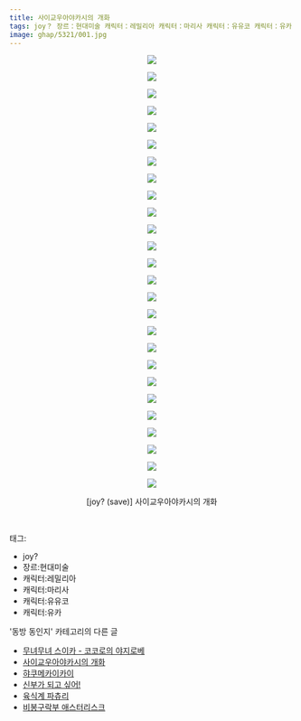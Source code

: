 ```yaml
---
title: 사이교우아야카시의 개화
tags: joy？ 장르：현대미술 캐릭터：레밀리아 캐릭터：마리사 캐릭터：유유코 캐릭터：유카 save 동방_동인지
image: ghap/5321/001.jpg
---
```

<div class="article">
<p style="text-align: center; clear: none; float: none;"><img src="{{ site.nasurl }}/ghap/5321/001.jpg"/></p>
<p style="text-align: center; clear: none; float: none;"><img src="{{ site.nasurl }}/ghap/5321/002.jpg"/></p>
<p style="text-align: center; clear: none; float: none;"><img src="{{ site.nasurl }}/ghap/5321/003.jpg"/></p>
<p style="text-align: center; clear: none; float: none;"><img src="{{ site.nasurl }}/ghap/5321/004.jpg"/></p>
<p style="text-align: center; clear: none; float: none;"><img src="{{ site.nasurl }}/ghap/5321/005.jpg"/></p>
<p style="text-align: center; clear: none; float: none;"><img src="{{ site.nasurl }}/ghap/5321/006.jpg"/></p>
<p style="text-align: center; clear: none; float: none;"><img src="{{ site.nasurl }}/ghap/5321/007.jpg"/></p>
<p style="text-align: center; clear: none; float: none;"><img src="{{ site.nasurl }}/ghap/5321/008.jpg"/></p>
<p style="text-align: center; clear: none; float: none;"><img src="{{ site.nasurl }}/ghap/5321/009.jpg"/></p>
<p style="text-align: center; clear: none; float: none;"><img src="{{ site.nasurl }}/ghap/5321/010.jpg"/></p>
<p style="text-align: center; clear: none; float: none;"><img src="{{ site.nasurl }}/ghap/5321/011.jpg"/></p>
<p style="text-align: center; clear: none; float: none;"><img src="{{ site.nasurl }}/ghap/5321/012.jpg"/></p>
<p style="text-align: center; clear: none; float: none;"><img src="{{ site.nasurl }}/ghap/5321/013.jpg"/></p>
<p style="text-align: center; clear: none; float: none;"><img src="{{ site.nasurl }}/ghap/5321/014.jpg"/></p>
<p style="text-align: center; clear: none; float: none;"><img src="{{ site.nasurl }}/ghap/5321/015.jpg"/></p>
<p style="text-align: center; clear: none; float: none;"><img src="{{ site.nasurl }}/ghap/5321/016.jpg"/></p>
<p style="text-align: center; clear: none; float: none;"><img src="{{ site.nasurl }}/ghap/5321/017.jpg"/></p>
<p style="text-align: center; clear: none; float: none;"><img src="{{ site.nasurl }}/ghap/5321/018.jpg"/></p>
<p style="text-align: center; clear: none; float: none;"><img src="{{ site.nasurl }}/ghap/5321/019.jpg"/></p>
<p style="text-align: center; clear: none; float: none;"><img src="{{ site.nasurl }}/ghap/5321/020.jpg"/></p>
<p style="text-align: center; clear: none; float: none;"><img src="{{ site.nasurl }}/ghap/5321/021.jpg"/></p>
<p style="text-align: center; clear: none; float: none;"><img src="{{ site.nasurl }}/ghap/5321/022.jpg"/></p>
<p style="text-align: center; clear: none; float: none;"><img src="{{ site.nasurl }}/ghap/5321/023.jpg"/></p>
<p style="text-align: center; clear: none; float: none;"><img src="{{ site.nasurl }}/ghap/5321/024.jpg"/></p>
<p style="text-align: center; clear: none; float: none;"><img src="{{ site.nasurl }}/ghap/5321/025.jpg"/></p>
<p style="text-align: center; clear: none; float: none;"><img src="{{ site.nasurl }}/ghap/5321/026.jpg"/></p>
<p style="text-align: center; clear: none; float: none;">[joy? (save)] 사이교우아야카시의 개화</p>
<p><br/></p>
</div><div class="tagTrail">
<p>태그: </p>
<ul>
<li>joy?</li>
<li>장르:현대미술</li>
<li>캐릭터:레밀리아</li>
<li>캐릭터:마리사</li>
<li>캐릭터:유유코</li>
<li>캐릭터:유카</li>
</ul>
</div><div class="another">
<p>'동방 동인지' 카테고리의 다른 글</p>
<ul>
<li><a href="/2018-12-11-ghap_5338">무녀무녀 스이카 - 코코로의 야지로베</a></li>
<li><a href="/2018-12-10-ghap_5321">사이교우아야카시의 개화</a></li>
<li><a href="/2018-11-28-ghap_5271">햐쿠메카이카이</a></li>
<li><a href="/2018-11-23-ghap_5240">신부가 되고 싶어!</a></li>
<li><a href="/2018-11-22-ghap_5239">육식계 파츄리</a></li>
<li><a href="/2018-11-20-ghap_5230">비봉구락부 애스터리스크</a></li>
</ul>
</div>